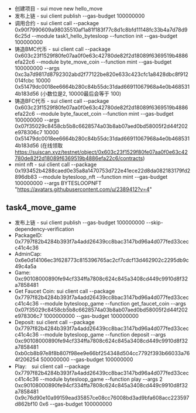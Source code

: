 
- 创建项目 - sui move new hello_move
- 发布上链 - sui client publish --gas-budget 100000000
- 调用合约 - sui client call --package 0x90f7990609a98035510af1a81f183f77c8d1c8bfd11148fc33b4a7d78d96c25d --module task1_hello_bytesloop --function init --gas-budget 100000000
- 铸造BMC代币 - sui client call --package 0x603c23f1529f80fe07aa0f0e63c42780de82f2d18089f6369519b4886efa22c6 --module byte_move_coin --function mint --gas-budget 100000000 --args 0xc3a7d9817d8792302abd2f77122be820e633c423cfc1a8428dbc8f912014fcbc 10000 0x51479dc0018ee6664b280c84b55dc31dad66911067968a4e0b4685314b183d56 (小数位是2, 10000最后会等于 100)
- 铸造BFC代币 - sui client call --package 0x603c23f1529f80fe07aa0f0e63c42780de82f2d18089f6369519b4886efa22c6 --module byte_faucet_coin --function mint --gas-budget 100000000 --args 0x07f35029c8458cb5b8c6628574a03b8ab07aed0bd58005f2d44f202e978306c7 10000 0x51479dc0018ee6664b280c84b55dc31dad66911067968a4e0b4685314b183d56 (在线领取 https://suiscan.xyz/testnet/object/0x603c23f1529f80fe07aa0f0e63c42780de82f2d18089f6369519b4886efa22c6/contracts)
- mint nft - sui client call --package 0x193452b4288caed0e35a8a1470753d722e41ece22d8da082183179fd2896db83 --module bytesloop_nft --function mint --gas-budget 100000000 --args BYTESLOOPNFT "https://avatars.githubusercontent.com/u/2389412?v=4"

## task4_move_game

- 发布上链 - sui client publish --gas-budget 100000000 --skip-dependency-verification
- PackageID: 0x7797f82b4284b393f7a4add26439cc8bac3147bd96a4d077fed33cecc41c4c36
- AdminCap: 0x6e0d14106ec3f628773c815396765ac2cf7cdcf13d462902c2295db9c49c4a5a
- Game: 0xc90108000890fe94cf334ffa7808c624c845a3408cd449c9910d8f32a7858481
- Get Faucet Coin: sui client call --package 0x7797f82b4284b393f7a4add26439cc8bac3147bd96a4d077fed33cecc41c4c36 --module bytesloop_game --function get_faucet_coin --args 0x07f35029c8458cb5b8c6628574a03b8ab07aed0bd58005f2d44f202e978306c7 1000000000 --gas-budget 100000000
- Deposit: sui client call --package 0x7797f82b4284b393f7a4add26439cc8bac3147bd96a4d077fed33cecc41c4c36 --module bytesloop_game --function deposit --args 0xc90108000890fe94cf334ffa7808c624c845a3408cd449c9910d8f32a7858481 0xb0cb8b97e8f8b807f98ee9e66bf254348d504cc7792f393b66033a764f206254 500000000 --gas-budget 100000000
- Play:　sui client call --package 0x7797f82b4284b393f7a4add26439cc8bac3147bd96a4d077fed33cecc41c4c36 --module bytesloop_game --function play --args 2 0xc90108000890fe94cf334ffa7808c624c845a3408cd449c9910d8f32a7858481 0x9c76d90e10a99159ead35857ce08cc76008bd3ad9bfa608acc223597d862bf10 0x6 --gas-budget 100000000